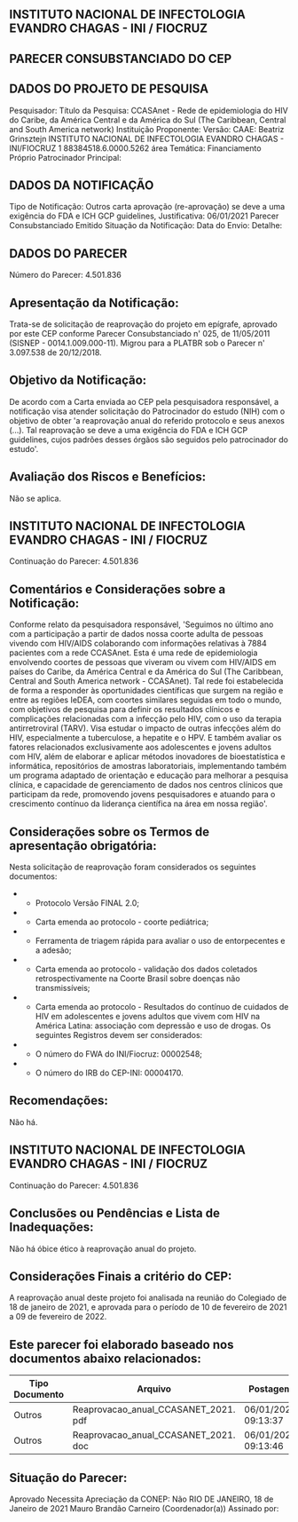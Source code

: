 
## INSTITUTO NACIONAL DE INFECTOLOGIA EVANDRO CHAGAS - INI / FIOCRUZ

## PARECER CONSUBSTANCIADO DO CEP

## DADOS DO PROJETO DE PESQUISA
Pesquisador:
Título da Pesquisa: CCASAnet - Rede de epidemiologia do HIV do Caribe, da América Central e da América do Sul (The Caribbean, Central and South America network)
Instituição Proponente:
Versão:
CAAE:
Beatriz Grinsztejn
INSTITUTO NACIONAL DE INFECTOLOGIA EVANDRO CHAGAS - INI/FIOCRUZ
1
88384518.6.0000.5262
área Temática:
Financiamento Próprio
Patrocinador Principal:

## DADOS DA NOTIFICAÇÃO
Tipo de Notificação:
Outros
carta
aprovação (re-aprovação) se deve a uma exigência do FDA e ICH GCP guidelines, Justificativa:
06/01/2021
Parecer Consubstanciado Emitido
Situação da Notificação:
Data do Envio:
Detalhe:

## DADOS DO PARECER
Número do Parecer:
4.501.836

## Apresentação da Notificação:
Trata-se de solicitação de reaprovação do projeto em epígrafe, aprovado por este CEP conforme Parecer Consubstanciado n' 025, de 11/05/2011 (SISNEP - 0014.1.009.000-11). Migrou para a PLATBR sob o Parecer n' 3.097.538 de 20/12/2018.

## Objetivo da Notificação:
De acordo com a Carta enviada ao CEP pela pesquisadora responsável, a notificação visa atender solicitação do Patrocinador do estudo (NIH) com o objetivo de obter 'a reaprovação anual do referido protocolo e seus anexos (...). Tal reaprovação se deve a uma exigência do FDA e ICH GCP guidelines, cujos padrões desses órgãos são seguidos pelo patrocinador do estudo'.

## Avaliação dos Riscos e Benefícios:
Não se aplica.

## INSTITUTO NACIONAL DE INFECTOLOGIA EVANDRO CHAGAS - INI / FIOCRUZ
Continuação do Parecer: 4.501.836

## Comentários e Considerações sobre a Notificação:
Conforme relato da pesquisadora responsável, 'Seguimos no último ano com a participação a partir de dados nossa coorte adulta de pessoas vivendo com HIV/AIDS colaborando com informações relativas à 7884 pacientes com a rede CCASAnet. Esta é uma rede de epidemiologia envolvendo coortes de pessoas que viveram ou vivem com HIV/AIDS em países do Caribe, da América Central e da América do Sul (The Caribbean, Central and South America network - CCASAnet). Tal rede foi estabelecida de forma a responder às oportunidades científicas que surgem na região e entre as regiões IeDEA, com coortes similares seguidas em todo o mundo, com objetivos de pesquisa para definir os resultados clínicos e complicações relacionadas com a infecção pelo HIV, com o uso da terapia antirretroviral (TARV). Visa estudar o impacto de outras infecções além do HIV, especialmente a tuberculose, a hepatite e o HPV. E também avaliar os fatores relacionados exclusivamente aos adolescentes e jovens adultos com HIV, além de  elaborar e aplicar métodos inovadores de bioestatística e informática, repositórios de amostras laboratoriais, implementando também um programa adaptado de orientação e educação para melhorar a pesquisa clínica, e capacidade de gerenciamento de dados nos centros clínicos que participam da rede, promovendo jovens pesquisadores e atuando para o crescimento contínuo da liderança científica na área em nossa região'.

## Considerações sobre os Termos de apresentação obrigatória:
Nesta solicitação de reaprovação foram considerados os seguintes documentos:
- - Protocolo Versão FINAL 2.0;
- - Carta emenda ao protocolo - coorte pediátrica;
- - Ferramenta de triagem rápida para avaliar o uso de entorpecentes e a adesão;
- - Carta emenda ao protocolo - validação dos dados coletados retrospectivamente na Coorte Brasil sobre doenças não transmissíveis;
- - Carta emenda ao protocolo - Resultados do contínuo de cuidados de HIV em adolescentes e jovens adultos que vivem com HIV na América Latina: associação com depressão e uso de drogas.
Os seguintes Registros devem ser considerados:
- - O número do FWA do INI/Fiocruz: 00002548;
- - O número do IRB do CEP-INI: 00004170.

## Recomendações:
Não há.

## INSTITUTO NACIONAL DE INFECTOLOGIA EVANDRO CHAGAS - INI / FIOCRUZ
Continuação do Parecer: 4.501.836

## Conclusões ou Pendências e Lista de Inadequações:
Não há óbice ético à reaprovação anual do projeto.

## Considerações Finais a critério do CEP:
A reaprovação anual deste projeto foi analisada na reunião do Colegiado de 18 de janeiro de 2021, e aprovada para o período de 10 de fevereiro de 2021 a 09 de fevereiro de 2022.

## Este parecer foi elaborado baseado nos documentos abaixo relacionados:
| Tipo Documento   | Arquivo                              | Postagem            | Autor        | Situação   |
|------------------|--------------------------------------|---------------------|--------------|------------|
| Outros           | Reaprovacao_anual_CCASANET_2021. pdf | 06/01/2021 09:13:37 | Tânia Krstic | Postado    |
| Outros           | Reaprovacao_anual_CCASANET_2021. doc | 06/01/2021 09:13:46 | Tânia Krstic | Postado    |

## Situação do Parecer:
Aprovado
Necessita Apreciação da CONEP:
Não
RIO DE JANEIRO, 18 de Janeiro de 2021
Mauro Brandão Carneiro (Coordenador(a)) Assinado por:
